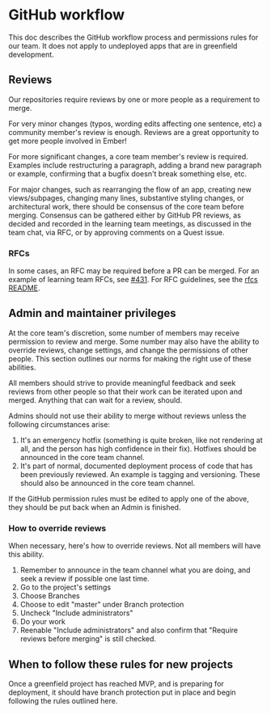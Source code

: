 # GitHub workflow

This doc describes the GitHub workflow process and permissions rules for our team. 
It does not apply to undeployed apps that are in greenfield development.

## Reviews

Our repositories require reviews by one or more people as a requirement to merge.

For very minor changes (typos, wording edits affecting one sentence, etc) a
community member's review is enough. Reviews are a great opportunity to
get more people involved in Ember!

For more significant changes, a core team member's review is required. Examples
include restructuring a paragraph, adding a brand new paragraph or example,
confirming that a bugfix doesn't break something else, etc.

For major changes, such as rearranging the flow of an app, 
creating new views/subpages, changing many lines, substantive styling changes,
or architectural work, there should be consensus of the core team before
merging. Consensus can be gathered either by GitHub PR reviews, as
decided and recorded in the learning team meetings, as discussed in the
team chat, via RFC, or by approving comments on a Quest issue.


### RFCs

In some cases, an RFC may be required before a PR can be merged. For an example of
learning team RFCs, see [#431](https://github.com/emberjs/rfcs/pull/431).
For RFC guidelines, see the [rfcs README](https://github.com/emberjs/rfcs).

## Admin and maintainer privileges

At the core team's discretion, some number of members may receive permission
to review and merge. Some number may also have the ability to override
reviews, change settings, and change the permissions of other people.
This section outlines our norms for making the right use of these abilities.

All members should strive to provide meaningful feedback and seek reviews
from other people so that their work can be iterated upon and merged.
Anything that can wait for a review, should.

Admins should not use their ability to merge without reviews unless the
following circumstances arise:

1. It's an emergency hotfix (something is quite broken, like not rendering at all, 
and the person has high confidence in their fix). Hotfixes should be announced
in the core team channel.
2. It's part of normal, documented deployment process of code that has been
previously reviewed. An example is tagging and versioning. These should
also be announced in the core team channel.

If the GitHub permission rules must be edited to apply one of the above,
they should be put back when an Admin is finished.

### How to override reviews

When necessary, here's how to override reviews. Not all members will have
this ability.

1. Remember to announce in the team channel what you are doing,
and seek a review if possible one last time.
2. Go to the project's settings
3. Choose Branches
4. Choose to edit "master" under Branch protection
5. Uncheck "Include administrators"
6. Do your work
6. Reenable "Include administrators" and also confirm that
"Require reviews before merging" is still checked.

## When to follow these rules for new projects

Once a greenfield project has reached MVP, and is preparing for
deployment, it should have branch protection put in place and
begin following the rules outlined here.
